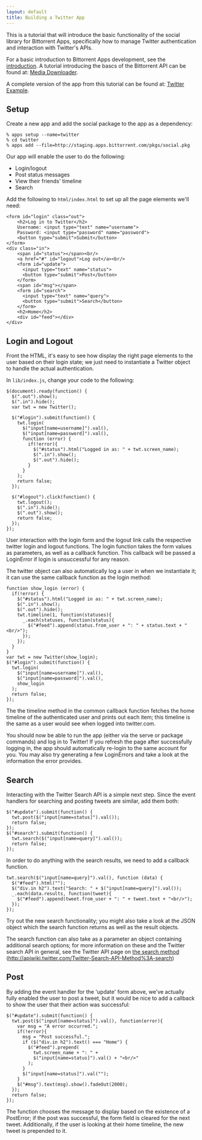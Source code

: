 ```yaml
---
layout: default
title: Building a Twitter App
---
```


This is a tutorial that will introduce the basic functionality of the 
social library for Bittorrent Apps, specifically how to manage Twitter 
authentication and interaction with Twitter's APIs.

For a basic introduction to Bittorrent Apps development, see the 
[introduction](http://btapps-sdk.bittorrent.com/). 
A tutorial introducing the bascs of the Bittorrent API can be found at: 
[Media Downloader](http://github.com/bittorrent/apps-sdk/blob/master/doc/tutorials/media_downloader.md).

A complete version of the app from this tutorial can be found at:
[Twitter Example](http://github.com/bittorrent/social/tree/master/examples/twitter/).

Setup
-----
Create a new app and add the social package to the app as a dependency:

    % apps setup --name=twitter
    % cd twitter
    % apps add --file=http://staging.apps.bittorrent.com/pkgs/social.pkg

Our app will enable the user to do the following:
*  Login/logout
*  Post status messages
*  View their friends' timeline
*  Search

Add the following to `html/index.html` to set up all the page elements we'll need:

    <form id="login" class="out">
        <h2>Log in to Twitter</h2>
        Username: <input type="text" name="username">
        Password: <input type="password" name="password">
        <button type="submit">Submit</button>
    </form>
    <div class="in">
        <span id="status"></span><br/>
        <a href="#" id="logout">Log out</a><br/>
        <form id="update">
          <input type="text" name="status">
          <button type="submit">Post</button>
        </form>
        <span id="msg"></span>
        <form id="search">
          <input type="text" name="query">
          <button type="submit">Search</button>
        </form>
        <h2>Home</h2>
        <div id="feed"></div>
    </div>
    
Login and Logout
----------------
Front the HTML, it's easy to see how display the right page elements to the 
user based on their login state; we just need to instantiate a Twitter object 
to handle the actual authentication. 

In `lib/index.js`, change your code to the following:

    $(document).ready(function() {
      $(".out").show();
      $(".in").hide();
      var twt = new Twitter();
      
      $("#login").submit(function() {
        twt.login(
          $("input[name=username]").val(),
          $("input[name=password]").val(), 
          function (error) {
            if(!error){
              $("#status").html("Logged in as: " + twt.screen_name);
              $(".in").show();
              $(".out").hide();          
            }
          }
        );
        return false;
      });
      
      $("#logout").click(function() {
        twt.logout();
        $(".in").hide();
        $(".out").show();
        return false;
      });
    });
    
User interaction with the login form and the logout link calls the respective 
twitter login and logout functions. The login function takes the form values 
as parameters, as well as a callback function. This callback will be passed a 
LoginError if login is unsuccessful for any reason.

The twitter object can also automatically log a user in when we instantiate 
it; it can use the same callback function as the login method:

    function show_login (error) {
      if(!error) {
        $("#status").html("Logged in as: " + twt.screen_name);
        $(".in").show();
        $(".out").hide();
        twt.timeline(1, function(statuses){
          _.each(statuses, function(status){
            $("#feed").append(status.from_user + ": " + status.text + "<br/>");
          });
        });
      }
    }
    var twt = new Twitter(show_login);
    $("#login").submit(function() {
      twt.login(
        $("input[name=username]").val(),
        $("input[name=password]").val(), 
        show_login
      );
      return false;
    });

The the timeline method in the common callback function fetches 
the home timeline of the authenticated user and prints out each item; this 
timeline is the same as a user would see when logged into twitter.com.

You should now be able to run the app (either via the serve or package 
commands) and log in to Twitter! If you refresh the page after successfully 
logging in, the app should automatically re-login to the same account for you.
You may also try generating a few LoginErrors and take a look at the 
information the error provides.

Search
------
Interacting with the Twitter Search API is a simple next step. Since the event 
handlers for searching and posting tweets are similar, add them both:

    $("#update").submit(function() {
      twt.post($("input[name=status]").val());
      return false;
    });
    $("#search").submit(function() {
      twt.search($("input[name=query]").val());
      return false;
    });
    
In order to do anything with the search results, we need to add a callback function.

    twt.search($("input[name=query]").val(), function (data) {
      $("#feed").html("");
      $("div.in h2").text("Search: " + $("input[name=query]").val());
      _.each(data.results, function(tweet){
        $("#feed").append(tweet.from_user + ": " + tweet.text + "<br/>");
      });
    });

Try out the new search functionality; you might also take a look at the JSON 
object which the search function returns as well as the result objects.

The search function can also take as a parameter an object containing 
additional search options; for more information on these and the Twitter 
search API in general, see the Twitter API page on 
[the search method](http://apiwiki.twitter.com/Twitter-Search-API-Method%3A-search) 
(http://apiwiki.twitter.com/Twitter-Search-API-Method%3A-search)

Post
----
By adding the event handler for the 'update' form above, we've actually fully 
enabled the user to post a tweet, but it would be nice to add a callback to 
show the user that their action was successful:

    $("#update").submit(function() {
      twt.post($("input[name=status]").val(), function(error){
        var msg = "A error occurred.";
        if(!error){
          msg = "Post successful.";
          if ($("div.in h2").text() === "Home") {
            $("#feed").prepend(
              twt.screen_name + ": " + 
              $("input[name=status]").val() + "<br/>"
            );
          }           
          $("input[name=status]").val("");
        }
        $("#msg").text(msg).show().fadeOut(2000);
      });
      return false;
    });

The function chooses the message to display based on the existence of a 
PostError; if the post was successful, the form field is cleared for the next 
tweet. Additionally, if the user is looking at their home timeline, the new 
tweet is prepended to it.
